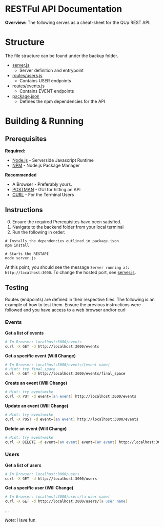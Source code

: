 RESTFul API Documentation
==========================

**Overview:** The following serves as a cheat-sheet for the QUp REST API. 


Structure
==========================

The file structure can be found under the backup folder.

* [server.js](https://github.com/KalonteJT/COP-4331-Group-14/blob/master/backend/server.js)
   - Server definition and entrypoint
* [routes/users.js](https://github.com/KalonteJT/COP-4331-Group-14/blob/master/backend/routes/users.js)
   -  Contains USER endpoints
* [routes/events.js](https://github.com/KalonteJT/COP-4331-Group-14/blob/master/backend/routes/events.js)
   - Contains EVENT endpoints
* [package.json](https://github.com/KalonteJT/COP-4331-Group-14/blob/master/backend/package.json)
   - Defines the npm dependencies for the API


Building & Running
=========================

Prerequisites
-------------------------

**Required:**
   * [Node.js](https://www.nodejs.org)   - Serverside Javascript Runtime
   * [NPM](https://www.npmjs.com)       - Node.js Package Manager

**Recommended**
   * A Browser - Preferably yours.
   * [POSTMAN](https://www.getpostman.com) - GUI for hitting an API
   * [CURL](https://curl.haxx.se) - For the Terminal Users


Instructions
-------------------------

0. Ensure the required Prerequisites have been satisfied.
1. Navigate to the backend folder from your local terminal
2. Run the following in order:

```szh
# Installs the dependencies outlined in package.json
npm install

# Starts the RESTAPI
node server.js
```

At this point, you should see the message `Server running at: http://localhost:3000`. To change the hosted port, see [server.js](https://github.com/KalonteJT/COP-4331-Group-14/blob/master/backend/server.js).


Testing
-------------------------

Routes (endpoints) are defined in their respective files. The following is an example of how to test them. Ensure the previous instructions were followed and you have access to a web browser and/or curl


### Events

**Get a list of events**
```zsh
# In Browser: localhost:3000/events
curl -X GET -d http://localhost:3000/events
```

**Get a specific event (Will Change)** 
```zsh
# In Browser: localhost:3000/events/[event name]
# Hint: try final_space
curl -X GET -d http://localhost:3000/events/final_space
```

**Create an event (Will Change)**
```zsh
# Hint: try event=mike
curl -X PUT -d event=[an event] http://localhost:3000/events
```

**Update an event (Will Change)**
```zsh
# Hint: try event=mike
curl -X POST -d event=[an event] http://localhost:3000/events
```

**Delete an event (Will Change)**
```zsh
# Hint: try event=mike
curl -X DELETE -d event=[an event] event=[an event] http://localhost:3000/events
```


### Users

**Get a list of users**
```zsh
# In Browser: localhost:3000/users
curl -X GET -d http://localhost:3000/users
```

**Get a specific user (Will Change)**
```zsh
# In Browser: localhost:3000/users/[a user name]
curl -X GET -d http://localhost:3000/users/[a user name]
```

... 

*Note:* Have fun.

